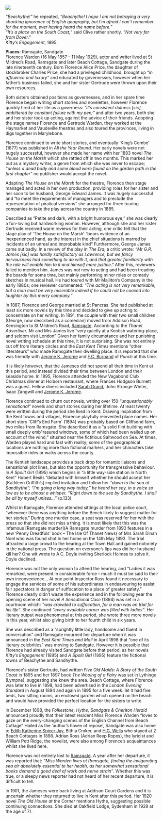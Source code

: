 <a href="https://dev.visual-essays.app"><img src="https://dev-visual-essays.netlify.app/images/ve-button.png"></a>
<param ve-config title="Florence Warden (Florence Alice James) (1857 – 1929)" author="Michelle Crowther" layout="vtl" 
banner="/images/banners/19c.jpg">

<param ve-entity eid="Q736439" aliases="Ramsgate">
<param ve-entity eid="Q1000312" aliases="Sandgate">
<param ve-entity eid="Q2287962" aliases="Cliffsend">

_“Beachythe!”_    he repeated, _“Beachythe! I hope I am not betraying a very shocking ignorance of English geography, but I’m afraid I can’t remember for the moment, ever having heard the name before.”       
“It’s a place on the South Coast,”_ said Clive rather shortly. _“Not very far from Dover.”_    
_Kitty’s Engagement_, 1895.   
<param ve-image url="https://upload.wikimedia.org/wikipedia/commons/4/4b/Hythe_seafront_-_geograph.org.uk_-_1960795.jpg" label="Hythe seafront" attribution="E Gammie, CC BY-SA 2.0, via Wikimedia Commons">

**Places:** Ramsgate, Sandgate  
Florence Warden (16 May 1857 – 11 May 1929), actor and writer lived at St Mildred’s Road, Ramsgate and later Beach Cottage, Sandgate during the late nineteenth century. Born Florence Alice Price, the daughter of stockbroker Charles Price, she had a privileged childhood, brought up _“in affluence and luxury”_  and educated by governesses, however when her father’s business failed, she and her sister Gertrude were thrown upon their own resources. 
<param ve-image url="https://upload.wikimedia.org/wikipedia/commons/7/7e/Portret_van_Florence_Warden%2C_RP-F-2001-7-1358E-15.jpg" label="Portrait of Florence Warden" attribution="Rijksmuseum, CC0, via Wikimedia Commons">

Both sisters obtained positions as governesses, and in her spare time Florence began writing short stories and novelettes, however Florence quickly tired of her life as a governess: _“it’s consistent dulness [sic], embittered by constant failure with my pen;”_  and after two years, both she and her sister took up acting, against the advice of their friends.  Adopting the stage names Florence and Gertrude Warden, they worked at the Haymarket and Vaudeville theatres and also toured the provinces, living in digs together in Marylebone.
<param ve-image url="https://upload.wikimedia.org/wikipedia/commons/a/a2/TheGovernessRebeccaSolomon.jpg" label="The Governess, Rebecca Solomon c.1851" attribution="Rebecca Solomon, Public domain, via Wikimedia Commons">

Florence continued to write short stories, and eventually ‘King’s Combe’ (1877) was published in _All the Year Round_.  Her early novels were not hugely successful, however she made her name with her 1883 novel _The House on the Marsh_ which she rattled off in two months. This marked her out as a mystery writer, a genre from which she was never to escape; _“unless a dead body and some blood were found on the garden path in the first chapter”_ no publisher would accept the novel.   
<param ve-image url="https://upload.wikimedia.org/wikipedia/commons/3/3c/Dickensjunior-1874.jpg" label="Charles Dickens Jnr, April 1873, editor of All The Year Round" attribution="Unknown author, Public domain, via Wikimedia Commons">

Adapting _The House on the Marsh_ for the theatre, Florence then stage managed and acted in her own production, providing roles for her sister and her soon to be husband, George Edward James. It was hugely successful and “to meet the requirements of managers and to preclude the representation of piratical versions” she arranged for three touring companies to take the play across the country in 1885. 
<param ve-image url="https://upload.wikimedia.org/wikipedia/commons/1/19/G_Durand_Saturday_Night_at_the_Victoria_Theatre_BL.jpg" label="Saturday Night at the Victoria Theatre, wood-engraving, published in The Graphic, 26 October 1872" attribution="Godefroy Durand, Public domain, via Wikimedia Commons © The British Library Board">

Described as “Petite and dark, with a bright humorous eye,”  she was clearly a fun-loving but hardworking woman. However, although she and her sister Gertrude received warm reviews for their acting, one critic felt that the stage play of ‘The House on the Marsh’ “bears evidence of an inexperienced hand, as the interest in the chief situations is marred by incidents of an unreal and improbable kind”  Furthermore, George James came out badly. In a review of the play in _The Era_, a critic wrote: _“Mr G.R. James [sic] was hardly satisfactory as Lawrence, but we fancy nervousness had something to do with it, and that greater familiarity with the role will enable him to it and himself more justice.”_  After this, reviewers failed to mention him. James was not new to acting and had been treading the boards for some time, but mainly performing minor roles or comedy sketches in musical hall. He had toured with Mr Majilton’s Company in the early 1880s; one reviewer commented: _“The acting is not very remarkable, but a man must be very miserable indeed if he could not be coaxed into laughter by this merry company.”_ 
<param ve-image url="https://upload.wikimedia.org/wikipedia/commons/1/11/Joseph_Clayton_Clark_AReader_of_The_Era.jpg" label="A reader of The Era" attribution="Joseph Clayton Clark, Public domain, via Wikimedia Commons">

In 1887, Florence and George married at St Pancras. She had published at least six more novels by this time and decided to give up acting to concentrate on her writing.  In 1891, the couple with their two small children (George, now described as a comedian) moved from Addison Road, Kensington to St Mildred’s Road, [Ramsgate](/19c/19c-ramsgate). 
According to the _Thanet Advertiser_, Mr and Mrs James live “very quietly at a Kentish watering-place, and seldom visit London”  Given her family circumstance and her punishing novel writing schedule at this time, it is not surprising. She was not entirely cut off from literary circles and the _East Kent Times_ mentions “other litterateurs” who made Ramsgate their dwelling place.   It is reported that she was friendly with [Jerome K. Jerome](/19c/19c-jerome-biography) and [F.C. Burnand](19c-burnand-biography) of _Punch_ at this time. 
<param ve-image url="https://upload.wikimedia.org/wikipedia/commons/7/71/Francis_Burnand.png" label="Francis Burnand" attribution="Frederick Tancock Palmer, Public domain, via Wikimedia Commons">

It is likely however, that the Jameses did not spend all their time in Kent at this period, and instead divided their time between London and their seaside home. In 1895, Florence attended the New Vagabond Club Christmas dinner at Holborn restaurant, where Frances Hodgson Burnett was a guest. Fellow diners included [Sarah Grand](19c/19c-grand-biography), John Strange Winter, Isaac Zangwill and [Jerome K. Jerome](/19c/19c-jerome-biography).
<param ve-image url="https://upload.wikimedia.org/wikipedia/commons/1/11/Jerome_K._Jerome_%287893553318%29.jpg" label="Jerome K. Jerome, c.1890s" attribution="National Media Museum from UK, No restrictions, via Wikimedia Commons">

Florence continued to churn out novels, writing over 150 _“unquestionably sensational”_ novels and short stories during her lifetime. At least twenty were written during the period she lived in Kent.  Drawing inspiration from the Kent towns and villages, Florence playfully reinvented place names. Her short story 'Cliff’s End Farm' (1894) was probably based on Cliffsend farm, two miles from Ramsgate. She described it as a “a solid flint building with small deeply emb"rasured windows, some of which had been walled up on account of the wind;”  situated near the fictitious Saltwood on Sea.  At times, Warden played hard and fast with reality; some of the geographical locations are nothing more than fictional markers, and her characters take impossible rides or walks across the county. 
<param ve-image url="https://upload.wikimedia.org/wikipedia/commons/2/22/Cliffs_between_Cliffsend_and_Ramsgate.jpg" label="Cliffs between Cliffsend and Ramsgate" attribution="Nilfanion, CC BY-SA 4.0, via Wikimedia Commons">

The Kentish landscape provides a back drop for romantic liaisons and sensational plot lines, but also the opportunity for transgressive behaviour. In _A Spoilt Girl_ (1895) which begins in “a little way-side station in North Kent” Hubert Besils “debated with himself whether he should accept her [Kathleen Griffith’s] implied invitation and follow her _“down to the sea at Sandhythe”; “I’m going a long way today,” he heard her say, in a voice so low as to be almost a whisper. “Right down to the sea by Sandhythe. I shall be all by myself unless…”_ (p.133)
<param ve-image url="https://upload.wikimedia.org/wikipedia/commons/9/9e/The_promenade%2C_Sandgate%2C_England-LCCN2002708091.jpg" label="The Promenade, Sandgate" attribution="Photochrom Print Collection, Public domain, via Wikimedia Commons">

Whilst in Ramsgate, Florence attended sittings at the local police court, “whenever there was anything before the Bench likely to suggest matter for her stories.”  During one murder case, a seat was reserved for her with the press so that she did not miss a thing. It is most likely that this was the infamous [Ramsgate murder](A Ramsgate murder from 1893 features in a new ‘Penny Dreadfuls’ book – The Isle Of Thanet News) of Mrs Sarah Dinah Noel who was found shot in her home on the 14th May 1893. The trial attracted a large crowd to the hearing at the Town Hall and gained notoriety in the national press. The question on everyone’s lips was did her husband kill her? One wit wrote to A.C. Doyle inviting Sherlock Holmes to solve it. Doyle declined.
<param ve-image url="https://stor.artstor.org/stor/7d4c5d4c-62c0-40e9-a900-3b7400521033" label="Ramsgate Commemorative Map 1884-1934">

Florence was not the only woman to attend the hearing, and “Ladies it was remarked, were present in considerable force – much it must be said to their own inconvenience… At one point Inspector Ross found it necessary to engage the services of some of his subordinates in endeavouring to assist fair spectators in danger of suffocation to a place of greater safety.”  Florence clearly didn’t waste the experience and in the following year the opening scene of her novel _A Sensational Case_ (1894) was set in a courtroom which: _“was crowded to suffocation, for a man was on trial for his life”._ She continued _“every available corner was filled with ladies”_.  Her literary output was phenomenal at this period, she wrote three more novels in this year, whilst also giving birth to her fourth child in six years.
<param ve-map-url="https://map-view.nls.uk/iiif/2/10116%2F101168726/info.json">

She was described as a “sprightly little lady, handsome and fluent in conversation”  and Ramsgate mourned her departure when it was announced in the _East Kent Times and Mail_ in April 1898 that “one of its literary celebrities” was moving to Sandgate. However it is possible that Florence had already visited Sandgate before that period, as her novels _Kitty’s Engagement_ (1895) and _A Spoilt Girl_ (1895) feature the fictional towns of Beachythe and Sandhythe. 
<param ve-image url="https://upload.wikimedia.org/wikipedia/commons/e/e4/General_view%2C_Sandgate%2C_England-LCCN2002708090.jpg" label="View of Sandgate c.1890-1900" attribution="Photochrom Print Collection, Public domain, via Wikimedia Commons">

Florence's sister Gertrude, had written _Five Old Maids: A Story of the South Coast_ in 1895 and her 1897 book _The Wooing of a Fairy_ was set in Lythinge (Lympne), suggesting she knew the area. Beach Cottage, where Florence was later to live in 1898, had been advertised in the _London Evening Standard_ in August 1894 and again in 1895 for a five week. let It had five beds, two sitting rooms, an enclosed garden which opened on the beach and would have provided the perfect location for the sisters to write.
<param ve-image url="https://upload.wikimedia.org/wikipedia/commons/5/57/St_Stephen%2C_Lympne_1.JPG" label="St Stephen, Lympne" attribution="Poliphilo, CC0, via Wikimedia Commons">

In December 1898, the _Folkestone, Hythe, Sandgate & Cheriton Herald_ announced proudly that their latest resident Miss Florence Warden “loves to gaze on the every-changing scenes of the English Channel from Beach Cottage”   Hailed as the ‘author’s haven of repose’, Sandgate was also home to [Edith Katherine Spicer Jay](/19c/19c-spicer-jay-biography), Bithia Croker, and [H.G. Wells](/19c/19c-wellshg-biography) who stayed at 2 Beach Cottages in 1898. Adrian Ross (Adrian Reep Ropes), the lyricist and William Pett Ridge, the novelist, were also among Florence’s acquaintances whilst she lived here. 
<param ve-image url="https://upload.wikimedia.org/wikipedia/commons/5/54/Granville_Cottage_in_Sandgate_%281%29.JPG" label="Granville Cottage (formerly Beach Cottage) where H.G. Wells stayed in 1898" attribution="Edgepedia, CC BY-SA 3.0, via Wikimedia Commons">

Florence was not entirely lost to [Ramsgate](/19c/19c-ramsgate). A year after her departure, it was reported that: _“Miss Warden lives at Ramsgate, finding the invigorating sea air absolutely essential to her health, as her somewhat sensational books demand a good deal of work and nerve strain”_.  Whether this was true, or a sleepy news reporter had not heard of her recent departure, it is difficult to tell.   
<param ve-image url="https://upload.wikimedia.org/wikipedia/commons/f/fa/%27Ramsgate%27_by_J._Buxton_Knight.jpg" label="Ramsgate by J. Buxton Knight, 1908" attribution="Internet Archive Book Images, No restrictions, via Wikimedia Commons">

In 1901, the Jameses were back living at Addison Court Gardens and it is uncertain whether they returned to live in Kent after this period. Her 1920 novel _The Old House at the Corner_ mentions Hythe, suggesting possible continuing connections. She died at Oakfield Lodge, Sydenham in 1929 at the age of 71.
<param ve-image url="https://upload.wikimedia.org/wikipedia/commons/6/61/The_sands%2C_Ramsgate%2C_Kent%2C_England%2C_ca._1899.jpg" label="The Sands, Ramsgate, Kent, 1899" attribution="Detroit Publishing Co., under license from Photoglob Zürich, Public domain, via Wikimedia Commons">

[^ref1]:  _Hull Packet_, Friday 16 October 1885.   
[^ref2]:  _Hull Packet_, Friday 16 October 1885.   
[^ref3]:  'Miss Florence Warden.'  Saturday,  March 16, 1929.  _The Times_. Issue: 45153.   
[^ref4]:  _The Stage_, Friday 22 May, 1885.   
[^ref5]:  _Glasgow Evening Post_, Monday 12 December 1892.   
[^ref6]:  _Globe_, Tuesday 02 June 1885.   
[^ref7]:  _The Era_, Saturday 07 March 1885.   
[^ref8]: _South Wales Daily News_, Tuesday 16 August 1881.   
[^ref9]:  _Thanet Advertiser_, Saturday 14 September 1895.   
[^ref10]:  _East Kent Times_, 23 September 1896.   
[^ref11]:  _hanet Advertiser_, Saturday 14 September 1895.   
[^ref12]:  _Monmouthshire Beacon_, Saturday 23 March 1895.      
[^ref13]:  Warden, F. (1894). 'Cliff's end farm.' _Temple Bar: With which is Incorporated Bentley's Miscellany,_ Jan.1882-may 1898, 103(406), 111-143. Retrieved from {Proquest](https://www.proquest.com/historical-periodicals/cliffs-end-farm/docview/6441776/se-2?accountid=9869)   
[^ref14]:  _Thanet Advertiser_, Friday 22 March 1929.   
[^ref15]:  _Thanet Advertiser_, Saturday 27 May 1893.   
[^ref16]:  _Thanet Advertiser_, Saturday 14 September 1895.   
[^ref17]:  _East Kent Times and Mail_, Wednesday 27 April 1898.   
[^ref18]:  _London Evening Standard_, Friday 02 August 1895.   
[^ref19]:  _Folkestone, Hythe, Sandgate & Cheriton Herald_, Saturday 03 December 1898.   
[^ref20]:  _East Kent Times and Mail_, 1 Feb 1899.   
